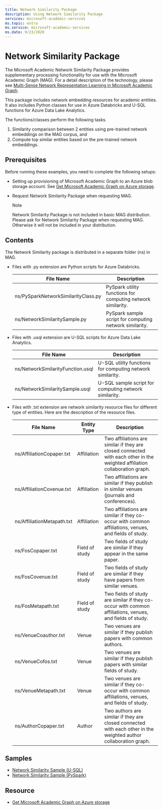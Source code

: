 ```yaml
---
title: Network Similarity Package
description: Using Network Similarity Package
services: microsoft-academic-services
ms.topic: extra
ms.service: microsoft-academic-services
ms.date: 9/23/2020
---
```

# Network Similarity Package

The Microsoft Academic Network Similarity Package provides supplementary processing functionality for use with the Microsoft Academic Graph (MAG). For a detail description of the technology, please see [Multi-Sense Network Representation Learning in Microsoft Academic Graph](https://www.microsoft.com/research/project/academic/articles/multi-sense-network-representation-learning-in-microsoft-academic-graph/).

This package includes network embedding resources for academic entities. It also includes Python classes for use in Azure Databricks and U-SQL functions for Azure Data Lake Analytics.

The functions/classes perform the following tasks.

1. Similarity comparison between 2 entities using pre-trained network embeddings on the MAG corpus, and
2. Compute top similar entities based on the pre-trained network embeddings.

## Prerequisites

Before running these examples, you need to complete the following setups:

* Setting up provisioning of Microsoft Academic Graph to an Azure blob storage account. See [Get Microsoft Academic Graph on Azure storage](get-started-setup-provisioning.md).

* Request Network Similarity Package when requesting MAG.

  > [!NOTE]
  > Network Similarity Package is not included in basic MAG distribution. Please ask for Network Similarity Package when requesting MAG. Otherwise it will not be included in your distribution.

## Contents

The Network Similarity package is distributed in a separate folder (ns) in MAG.

* Files with .py extension are Python scripts for Azure Databricks.

  |File Name|Description|
  |---------|---------|
  |ns/PySparkNetworkSimilarityClass.py|PySpark utility functions for computing network similarity.|
  |ns/NetworkSimilaritySample.py|PySpark sample script for computing network similarity.|
  
* Files with .usql extension are U-SQL scripts for Azure Data Lake Analytics.

  |File Name|Description|
  |---------|---------|
  |ns/NetworkSimilarityFunction.usql|U-SQL utility functions for computing network similarity.|
  |ns/NetworkSimilaritySample.usql|U-SQL sample script for computing network similarity.|

* Files with .txt extension are network similarity resource files for different type of entities. Here are the description of the resource files.
 
  |File Name|Entity Type|Description|
  |---|---|---|
  |ns/AffiliationCopaper.txt|Affiliation|Two affiliations are similar if they are closed connected with each other in the weighted affiliation collaboration graph.|
  |ns/AffiliationCovenue.txt|Affiliation|Two affiliations are similar if they publish in similar venues (journals and conferences).|
  |ns/AffiliationMetapath.txt|Affiliation|Two affiliations are similar if they co-occur with common affiliations, venues, and fields of study.|
  |ns/FosCopaper.txt|Field of study|Two fields of study are similar if they appear in the same paper.|
  |ns/FosCovenue.txt|Field of study|Two fields of study are similar if they have papers from similar venues.|
  |ns/FosMetapath.txt|Field of study|Two fields of study are similar if they co-occur with common affiliations, venues, and fields of study.|
  |ns/VenueCoauthor.txt|Venue|Two venues are similar if they publish papers with common authors.|
  |ns/VenueCofos.txt|Venue|Two venues are similar if they publish papers with similar fields of study.|
  |ns/VenueMetapath.txt|Venue|Two venues are similar if they co-occur with common affiliations, venues, and fields of study.|
  |ns/AuthorCopaper.txt|Author|Two authors are similar if they are closed connected with each other in the weighted author collaboration graph.|

## Samples

* [Network Similarity Sample (U-SQL)](network-similarity-analytics.md)
* [Network Similarity Sample (PySpark)](network-similarity-databricks.md)

## Resource

* [Get Microsoft Academic Graph on Azure storage](get-started-setup-provisioning.md)
